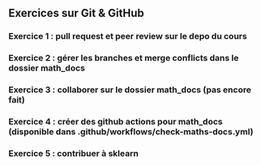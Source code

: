 ## Exercices sur Git & GitHub

### Exercice 1 : pull request et peer review sur le depo du cours

### Exercice 2 : gérer les branches et merge conflicts dans le dossier math_docs

### Exercice 3 : collaborer sur le dossier math_docs (pas encore fait)

### Exercice 4 : créer des github actions pour math_docs (disponible dans .github/workflows/check-maths-docs.yml)

### Exercice 5 : contribuer à sklearn

